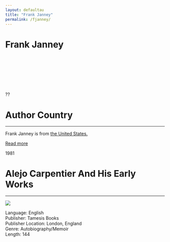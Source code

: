 ```yaml
---
layout: defaultau
title: "Frank Janney"
permalink: /fjanney/
---
```

<!-- partial:index.partial.html -->
<div class="content">
    <h1>Frank Janney</h1>
    <div class="quote">
        <div><img src="" class="logo"></div>
    </div>
    <div class="timeline">
        <div style="padding-bottom:100px;"></div>
        <div class="block">
            <div class="date right"><p class="right"> ?? </p></div>
            <div class="dot"></div>
            <div class="left first">
            <div class="author_country">
                <h1>Author Country</h1><hr>
            <div class="aclocation"> <p>Frank Janney is from <a href="{{ site.baseurl }}/1">the United States.</a></p></div>
              <div class="acreadmore">   <a href="NA" target="_blank">Read more</a> </div>
            </div>
            </div>
        </div>
        <div class="block">
            <div class="date left"><p class="left">1981</p></div>
            <div class="dot"></div>
            <div class="right">
                <h1>Alejo Carpentier And His Early Works</h1><hr>
                <p><img src="https://m.media-amazon.com/images/I/5136xP0Vy6L._SX329_BO1,204,203,200_.jpg"></p>
                <p>
                Language: English<br>
                Publisher: Tamesis Books<br>
                Publisher Location: London, England<br>
                Genre: Autobiography/Memoir<br>
                Length: 144<br>
                </p>
            </div>
        </div>
  <!-- partial -->
<script src='https://cdnjs.cloudflare.com/ajax/libs/jquery/3.1.1/jquery.min.js'></script><script  src="{{ site.baseurl }}/assets/js/authorscript.js"></script>